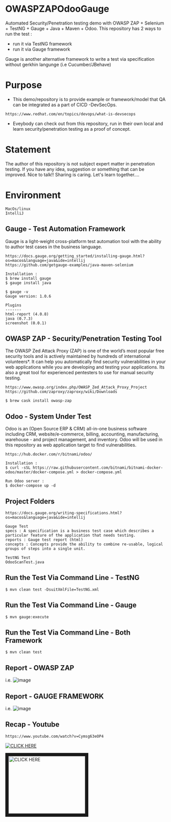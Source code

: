 # OWASPZAPOdooGauge
Automated Security/Penetration testing demo with OWASP ZAP + Selenium + TestNG + Gauge + Java + Maven + Odoo.
This repository has 2 ways to run the test :
- run it via TestNG framework
- run it via Gauge framework

Gauge is another alternative framework to write a test via specification without gerkhin langunge 
(i.e Cucumber/JBehave)

# Purpose
- This demo/repository is to provide example or framework/model that QA can be integrated as a part of CICD -DevSecOps.
```
https://www.redhat.com/en/topics/devops/what-is-devsecops
```
- Eveybody can check out from this repository, run in their own local and learn security/penetration testing as a proof of concept.

# Statement
The author of this repository is not subject expert matter in penetration testing.
If you have any idea, suggestion or something that can be improved.
Nice to talk!! Sharing is caring. Let's learn together....


# Environment
```
MacOs/linux
IntelliJ
```

## Gauge - Test Automation Framework
Gauge is a light-weight cross-platform test automation tool with the ability to author test cases in the business language.
```
https://docs.gauge.org/getting_started/installing-gauge.html?os=macos&language=java&ide=intellij
https://github.com/getgauge-examples/java-maven-selenium

Installation : 
$ brew install gauge
$ gauge install java

$ gauge -v
Gauge version: 1.0.6

Plugins
-------
html-report (4.0.8)
java (0.7.3)
screenshot (0.0.1)

```

## OWASP ZAP - Security/Penetration Testing Tool
The OWASP Zed Attack Proxy (ZAP) is one of the world’s most popular free security tools and is actively maintained by hundreds of international volunteers*. It can help you automatically find security vulnerabilities in your web applications while you are developing and testing your applications. Its also a great tool for experienced pentesters to use for manual security testing.
```
https://www.owasp.org/index.php/OWASP_Zed_Attack_Proxy_Project
https://github.com/zaproxy/zaproxy/wiki/Downloads

$ brew cask install owasp-zap
```

## Odoo - System Under Test
Odoo is an (Open Source ERP & CRM) all-in-one business software including CRM, website/e-commerce, billing, accounting, manufacturing, warehouse - and project management, and inventory.
Odoo will be used in this repository as web application target to find vulnerabilities.
```
https://hub.docker.com/r/bitnami/odoo/

Installation :
$ curl -sSL https://raw.githubusercontent.com/bitnami/bitnami-docker-odoo/master/docker-compose.yml > docker-compose.yml

Run Odoo server :
$ docker-compose up -d

```

## Project Folders
```
https://docs.gauge.org/writing-specifications.html?os=macos&language=java&ide=intellij

Gauge Test
specs : A specification is a business test case which describes a particular feature of the application that needs testing.
reports : Gauge test report (html)
concepts : Concepts provide the ability to combine re-usable, logical groups of steps into a single unit.

TestNG Test
OdooScanTest.java

```

## Run the Test Via Command Line - TestNG
```
$ mvn clean test -DsuitXmlFile=TestNG.xml
```

## Run the Test Via Command Line - Gauge
```
$ mvn gauge:execute
```

## Run the Test Via Command Line - Both Framework
```
$ mvn clean test
```

## Report - OWASP ZAP
i.e.
![image](https://user-images.githubusercontent.com/26521948/68544654-6341f700-0400-11ea-9624-08bd58c335d5.png)

## Report - GAUGE FRAMEWORK 
i.e.
![image](https://user-images.githubusercontent.com/26521948/68544671-9a180d00-0400-11ea-8ebf-4c5b91516ebb.png)

## Recap - Youtube
```
https://www.youtube.com/watch?v=Cymsg63eOP4
```
[![CLICK HERE](![image](https://user-images.githubusercontent.com/26521948/68544724-3a6e3180-0401-11ea-9f03-49161ccefb7c.png)
)](https://www.youtube.com/watch?v=Cymsg63eOP4)

<a href="https://www.youtube.com/watch?v=Cymsg63eOP4" target="_blank"><img src="https://user-images.githubusercontent.com/26521948/68544724-3a6e3180-0401-11ea-9f03-49161ccefb7c.png" 
alt="CLICK HERE" width="240" height="180" border="10" /></a>


